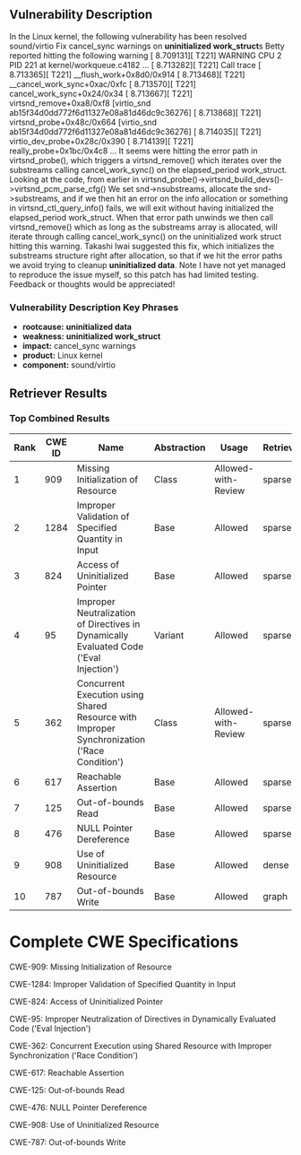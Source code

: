 ## Vulnerability Description
In the Linux kernel, the following vulnerability has been resolved sound/virtio Fix cancel_sync warnings on **uninitialized work_struct**s Betty reported hitting the following warning [ 8.709131][ T221] WARNING CPU 2 PID 221 at kernel/workqueue.c4182 ... [ 8.713282][ T221] Call trace [ 8.713365][ T221] __flush_work+0x8d0/0x914 [ 8.713468][ T221] __cancel_work_sync+0xac/0xfc [ 8.713570][ T221] cancel_work_sync+0x24/0x34 [ 8.713667][ T221] virtsnd_remove+0xa8/0xf8 [virtio_snd ab15f34d0dd772f6d11327e08a81d46dc9c36276] [ 8.713868][ T221] virtsnd_probe+0x48c/0x664 [virtio_snd ab15f34d0dd772f6d11327e08a81d46dc9c36276] [ 8.714035][ T221] virtio_dev_probe+0x28c/0x390 [ 8.714139][ T221] really_probe+0x1bc/0x4c8 ... It seems were hitting the error path in virtsnd_probe(), which triggers a virtsnd_remove() which iterates over the substreams calling cancel_work_sync() on the elapsed_period work_struct. Looking at the code, from earlier in virtsnd_probe()->virtsnd_build_devs()->virtsnd_pcm_parse_cfg() We set snd->nsubstreams, allocate the snd->substreams, and if we then hit an error on the info allocation or something in virtsnd_ctl_query_info() fails, we will exit without having initialized the elapsed_period work_struct. When that error path unwinds we then call virtsnd_remove() which as long as the substreams array is allocated, will iterate through calling cancel_work_sync() on the uninitialized work struct hitting this warning. Takashi Iwai suggested this fix, which initializes the substreams structure right after allocation, so that if we hit the error paths we avoid trying to cleanup **uninitialized data**. Note I have not yet managed to reproduce the issue myself, so this patch has had limited testing. Feedback or thoughts would be appreciated!

### Vulnerability Description Key Phrases
- **rootcause:** **uninitialized data**
- **weakness:** **uninitialized work_struct**
- **impact:** cancel_sync warnings
- **product:** Linux kernel
- **component:** sound/virtio

## Retriever Results

### Top Combined Results

| Rank | CWE ID | Name | Abstraction | Usage  | Retrievers | Individual Scores |
|------|--------|------|-------------|-------|------------|-------------------|
| 1 | 909 | Missing Initialization of Resource | Class | Allowed-with-Review | sparse | 0.809 |
| 2 | 1284 | Improper Validation of Specified Quantity in Input | Base | Allowed | sparse | 0.794 |
| 3 | 824 | Access of Uninitialized Pointer | Base | Allowed | sparse | 0.768 |
| 4 | 95 | Improper Neutralization of Directives in Dynamically Evaluated Code ('Eval Injection') | Variant | Allowed | sparse | 0.752 |
| 5 | 362 | Concurrent Execution using Shared Resource with Improper Synchronization ('Race Condition') | Class | Allowed-with-Review | sparse | 0.750 |
| 6 | 617 | Reachable Assertion | Base | Allowed | sparse | 0.741 |
| 7 | 125 | Out-of-bounds Read | Base | Allowed | sparse | 0.737 |
| 8 | 476 | NULL Pointer Dereference | Base | Allowed | sparse | 0.734 |
| 9 | 908 | Use of Uninitialized Resource | Base | Allowed | dense | 0.514 |
| 10 | 787 | Out-of-bounds Write | Base | Allowed | graph | 0.002 |



# Complete CWE Specifications

CWE-909: Missing Initialization of Resource

CWE-1284: Improper Validation of Specified Quantity in Input

CWE-824: Access of Uninitialized Pointer

CWE-95: Improper Neutralization of Directives in Dynamically Evaluated Code ('Eval Injection')

CWE-362: Concurrent Execution using Shared Resource with Improper Synchronization ('Race Condition')

CWE-617: Reachable Assertion

CWE-125: Out-of-bounds Read

CWE-476: NULL Pointer Dereference

CWE-908: Use of Uninitialized Resource

CWE-787: Out-of-bounds Write